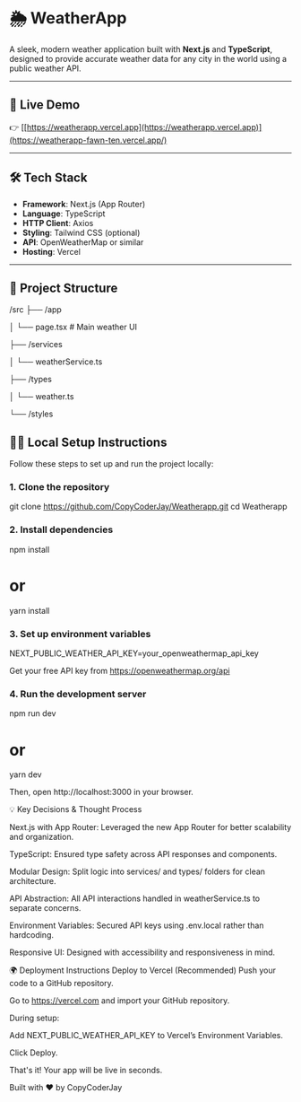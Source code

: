 # 🌦️ WeatherApp

A sleek, modern weather application built with **Next.js** and **TypeScript**, designed to provide accurate weather data for any city in the world using a public weather API.

---

## 🚀 Live Demo

👉 [[https://weatherapp.vercel.app](https://weatherapp.vercel.app)](https://weatherapp-fawn-ten.vercel.app/)

---

## 🛠️ Tech Stack

- **Framework**: Next.js (App Router)
- **Language**: TypeScript
- **HTTP Client**: Axios
- **Styling**: Tailwind CSS (optional)
- **API**: OpenWeatherMap or similar
- **Hosting**: Vercel

---

## 📁 Project Structure

/src
├── 
/app

│ └── page.tsx # Main weather UI

├── /services

│ └── weatherService.ts

├── /types

│ └── weather.ts

└── /styles

## 🧑‍💻 Local Setup Instructions

Follow these steps to set up and run the project locally:

### 1. Clone the repository

git clone https://github.com/CopyCoderJay/Weatherapp.git
cd Weatherapp

### 2.  Install dependencies
npm install
# or
yarn install

### 3. Set up environment variables

NEXT_PUBLIC_WEATHER_API_KEY=your_openweathermap_api_key
  
Get your free API key from https://openweathermap.org/api

### 4. Run the development server

npm run dev
# or
yarn dev

Then, open http://localhost:3000 in your browser.

💡 Key Decisions & Thought Process

Next.js with App Router: Leveraged the new App Router for better scalability and organization.

TypeScript: Ensured type safety across API responses and components.

Modular Design: Split logic into services/ and types/ folders for clean architecture.

API Abstraction: All API interactions handled in weatherService.ts to separate concerns.

Environment Variables: Secured API keys using .env.local rather than hardcoding.

Responsive UI: Designed with accessibility and responsiveness in mind.

🌍 Deployment Instructions
Deploy to Vercel (Recommended)
Push your code to a GitHub repository.

Go to https://vercel.com and import your GitHub repository.

During setup:

Add NEXT_PUBLIC_WEATHER_API_KEY to Vercel’s Environment Variables.

Click Deploy.

That's it! Your app will be live in seconds.

Built with ❤️ by CopyCoderJay
